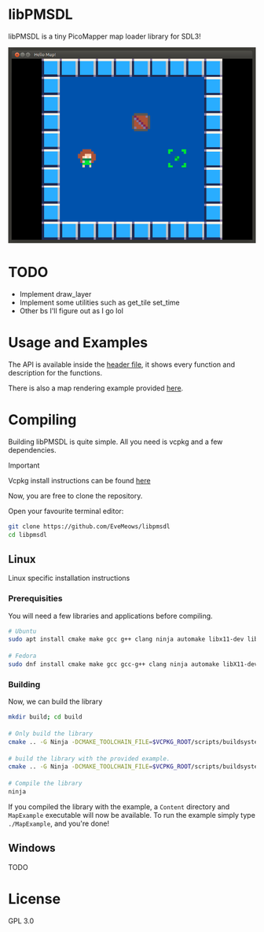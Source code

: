 # libPMSDL

libPMSDL is a tiny PicoMapper map loader library for SDL3!

![pm](./Images/image.png)

# TODO
- Implement draw_layer
- Implement some utilities such as get_tile set_time
- Other bs I'll figure out as I go lol

# Usage and Examples
The API is available inside the [header file](./LibP8M/include/p8m/map.h), it shows every function and description for the functions.

There is also a map rendering example provided [here](./Example/main.cpp).

# Compiling
Building libPMSDL is quite simple. All you need is vcpkg and a few dependencies.

> [!important]
> Vcpkg install instructions can be found [here](https://learn.microsoft.com/en-us/vcpkg/get_started/get-started?pivots=shell-bash)

Now, you are free to clone the repository.

Open your favourite terminal editor:
```bash
git clone https://github.com/EveMeows/libpmsdl
cd libpmsdl
```

## Linux
Linux specific installation instructions

### Prerequisities
You will need a few libraries and applications before compiling.
```bash
# Ubuntu
sudo apt install cmake make gcc g++ clang ninja automake libx11-dev libxft-dev libxext-dev libibus-1.0-dev libltdl-dev libtool

# Fedora
sudo dnf install cmake make gcc gcc-g++ clang ninja automake libX11-devel libXft-devel libXext-devel ibus-devel libtool-devel
```

### Building
Now, we can build the library
```bash
mkdir build; cd build

# Only build the library
cmake .. -G Ninja -DCMAKE_TOOLCHAIN_FILE=$VCPKG_ROOT/scripts/buildsystems/vcpkg.cmake -DCMAKE_BUILD_TYPE=Release

# build the library with the provided example.
cmake .. -G Ninja -DCMAKE_TOOLCHAIN_FILE=$VCPKG_ROOT/scripts/buildsystems/vcpkg.cmake -DCMAKE_BUILD_TYPE=Release -DLIBPMSDL_COMPILE_EXAMPLE=ON

# Compile the library
ninja
```

If you compiled the library with the example, a `Content` directory and `MapExample` executable will now be available. To run the example simply type `./MapExample`, and you're done!

## Windows
TODO

# License
GPL 3.0
